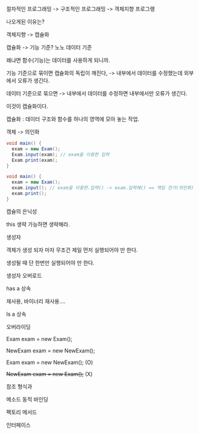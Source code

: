   

절차적인 프로그래밍 -> 구조적인 프로그래밍 -> 객체지향 프로그랭

나오게된 이유는?



객체지향 -> 캡슐화



캡슐화 -> 기능 기준? 노노 데이터 기준

왜냐면 함수(기능)는 데이터를 사용하게 되니까.



기능 기준으로 묶이면 캡슐화의 독립이 깨진다, -> 내부에서 데이터를 수정했는데  외부에서 오류가 생긴다.

데이터 기준으로 묶으면 -> 내부에서 데이터를 수정하면 내부에서만 오류가 생긴다.

이것이 캡슐화이다.

캡슐화 : 데이터 구조와 함수를 하나의 영역에 모아 놓는 작업.



객체 -> 의인화

```java
void main() {
  exam = new Exam();
  Exam.input(exam); // exam을 이용한 입력
  Exam.print(exam);
}
```

```java
void main() {
  exam = new Exam();
  exam.input(); // exam을 이용한.입력() -> exam.입력해() == 책임 전가(의인화)
  exam.print();
}
```



캡슐의 은닉성



this 생략 가능하면 생략해라.



생성자

객체가 생성 되자 마자 무조건 제일 먼저 실행되어야 만 한다.

생성될 때 단 한번만 실행되어야 만 한다.



생성자 오버로드



has  a 상속



재사용, 바이너리 재사용....



Is a 상속



오버라이딩 



Exam exam = new Exam();

NewExam exam = new NewExam();

Exam exam = new NewExam(); (O)

~~NewExam exam = new Exam();~~ (X)



참조 형식과 



메소드 동적 바인딩

 

펙토리 메서드



인터페이스



